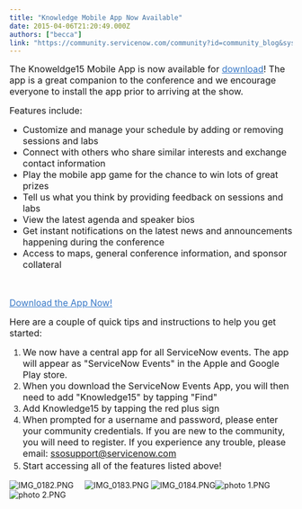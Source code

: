 ```yaml
---
title: "Knowledge Mobile App Now Available"
date: 2015-04-06T21:20:49.000Z
authors: ["becca"]
link: "https://community.servicenow.com/community?id=community_blog&sys_id=ee4e66addbd0dbc01dcaf3231f961935"
---
```

<p style="font-style: inherit; font-family: inherit;"><span style="font-style: inherit; font-size: 12pt; font-family: inherit;">The Knoweldge15 Mobile App is now available for <a title="k-external-small" class="jive-link-external-small" href="http://servicenowevents.quickmobile.mobi/?elqTrackId=30987E7AF57A2A084C60F8645F3C0E40&amp;elq=05be16ba2b1a4c94bb797370d7e50bf9&amp;elqCampaignId=&amp;elqaid=8994&amp;elqat=1" rel="nofollow" style="font-style: inherit; font-family: inherit; color: #3778c7;" target="_blank">download</a>! The app is a great companion to the conference and we encourage everyone to install the app prior to arriving at the show.</span></p><p style="font-style: inherit; font-family: inherit;"></p><p style="font-style: inherit; font-family: inherit;"><span style="font-style: inherit; font-size: 12pt; font-family: inherit;">Features include:</span></p><ul><li><span style="font-style: inherit; font-size: 12pt; font-family: inherit;">Customize and manage your schedule by adding or removing sessions and labs</span></li><li><span style="font-style: inherit; font-size: 12pt; font-family: inherit;">Connect with others who share similar interests and exchange contact information</span></li><li><span style="font-style: inherit; font-size: 12pt; font-family: inherit;">Play the mobile app game for the chance to win lots of great prizes </span></li><li><span style="font-style: inherit; font-size: 12pt; font-family: inherit;">Tell us what you think by providing feedback on sessions and labs</span></li><li><span style="font-style: inherit; font-size: 12pt; font-family: inherit;">View the latest agenda and speaker bios</span></li><li><span style="font-style: inherit; font-size: 12pt; font-family: inherit;">Get instant notifications on the latest news and announcements happening during the conference</span></li><li><span style="font-style: inherit; font-size: 12pt; font-family: inherit;">Access to maps, general conference information, and sponsor collateral</span></li></ul><p><span style="font-style: inherit; font-size: 12pt; font-family: inherit;"><br/></span></p><p><span style="font-style: inherit; font-family: inherit;"> </span><span style="font-size: 12pt; font-style: inherit; font-family: inherit;"><a title="k-external-small" class="jive-link-external-small" href="http://servicenowevents.quickmobile.mobi/" rel="nofollow" style="font-style: inherit; font-family: inherit; color: #3778c7;" target="_blank">Download the App Now!</a></span></p><p></p><p><span style="font-size: 12pt; font-style: inherit; font-family: inherit;">Here are a couple of quick tips and instructions to help you get started:</span><span style="font-style: inherit; font-family: inherit;"> </span></p><ol style="font-style: inherit; font-family: inherit;"><li><span style="font-style: inherit; font-size: 12pt; font-family: inherit;">We now have a central app for all ServiceNow events. The app will appear as "ServiceNow Events" in the Apple and Google Play store. </span></li><li><span style="font-style: inherit; font-size: 12pt; font-family: inherit;">When you download the ServiceNow Events App, you will then need to add "Knowledge15" by tapping "Find"</span></li><li><span style="font-style: inherit; font-size: 12pt; font-family: inherit;">Add Knowledge15 by tapping the red plus sign<br/></span></li><li><span style="font-style: inherit; font-size: 12pt; font-family: inherit;">When prompted for a username and password, please enter your community credentials. If you are new to the community, you will need to register. If you experience any trouble, please email: <a title="osupport@servicenow.com" href="mailto:ssosupport@servicenow.com">ssosupport@servicenow.com</a></span></li><li><span style="font-family: inherit; font-size: 12pt; font-style: inherit; line-height: 1.5em;">Start accessing all of the features listed above!</span></li></ol><p style="font-style: inherit; font-family: inherit;"><img   alt="IMG_0182.PNG" class="image-1 jive-image" src="dcecdc4adb1c9fc03eb27a9e0f961974.iix" style="height: auto;"/>     <img   alt="IMG_0183.PNG" class="jive-image image-4" src="38adb80edb501b04ed6af3231f96190c.iix" style="height: auto;"/> <img   alt="IMG_0184.PNG" class="jive-image image-5" src="6eadd846db1c1f048c8ef4621f961920.iix" style="height: auto;"/><img   alt="photo 1.PNG" class="jive-image image-2" src="4a2e73f1db585704ed6af3231f961965.iix" style="height: auto;"/> <img   alt="photo 2.PNG" class="jive-image image-3" src="6d012dcedb9c1b04ed6af3231f961970.iix" style="height: auto;"/></p>